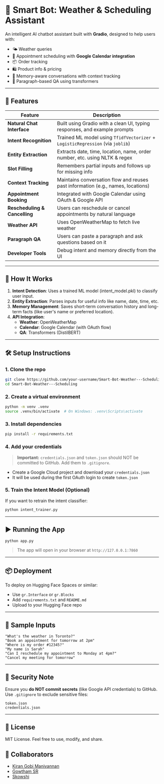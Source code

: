 
# 🤖 Smart Bot: Weather & Scheduling Assistant

An intelligent AI chatbot assistant built with **Gradio**, designed to help users with:

- 🌤️ Weather queries  
- 📅 Appointment scheduling with **Google Calendar integration**  
- 📦 Order tracking  
- 🛍️ Product info & pricing  
- 🧠 Memory-aware conversations with context tracking  
- 📖 Paragraph-based QA using transformers

---

## 🚀 Features

| Feature              | Description |
|----------------------|-------------|
| **Natural Chat Interface** | Built using Gradio with a clean UI, typing responses, and example prompts |
| **Intent Recognition**     | Trained ML model using `TfidfVectorizer` + `LogisticRegression` (via `joblib`) |
| **Entity Extraction**      | Extracts date, time, location, name, order number, etc. using NLTK & regex |
| **Slot Filling**           | Remembers partial inputs and follows up for missing info |
| **Context Tracking**       | Maintains conversation flow and reuses past information (e.g., names, locations) |
| **Appointment Booking**    | Integrated with Google Calendar using OAuth & Google API |
| **Rescheduling & Cancelling** | Users can reschedule or cancel appointments by natural language |
| **Weather API**            | Uses OpenWeatherMap to fetch live weather |
| **Paragraph QA**           | Users can paste a paragraph and ask questions based on it |
| **Developer Tools**        | Debug intent and memory directly from the UI |

---

## 🧠 How It Works

1. **Intent Detection**: Uses a trained ML model (intent_model.pkl) to classify user input.
2. **Entity Extraction**: Parses inputs for useful info like name, date, time, etc.
3. **Memory Management**: Saves short-term conversation history and long-term facts (like user's name or preferred location).
4. **API Integration**:
   - **Weather**: OpenWeatherMap
   - **Calendar**: Google Calendar (with OAuth flow)
   - **QA**: Transformers (DistilBERT)

---

## 🛠️ Setup Instructions

### 1. Clone the repo

```bash
git clone https://github.com/your-username/Smart-Bot-Weather---Scheduling.git
cd Smart-Bot-Weather---Scheduling
```

### 2. Create a virtual environment

```bash
python -m venv .venv
source .venv/bin/activate  # On Windows: .venv\Scripts\activate
```

### 3. Install dependencies

```bash
pip install -r requirements.txt
```

### 4. Add your credentials

> **Important:** `credentials.json` and `token.json` should NOT be committed to GitHub. Add them to `.gitignore`.

- Create a Google Cloud project and download your `credentials.json`
- It will be used during the first OAuth login to create `token.json`

### 5. Train the Intent Model (Optional)

If you want to retrain the intent classifier:

```bash
python intent_trainer.py
```

---

## ▶️ Running the App

```bash
python app.py
```

> The app will open in your browser at `http://127.0.0.1:7860`

---

## 📦 Deployment

To deploy on Hugging Face Spaces or similar:

- Use `gr.Interface` or `gr.Blocks`
- Add `requirements.txt` and `README.md`
- Upload to your Hugging Face repo

---

## 🧪 Sample Inputs

```plaintext
"What's the weather in Toronto?"
"Book an appointment for tomorrow at 2pm"
"Where is my order #12345?"
"My name is Sarah"
"Can I reschedule my appointment to Monday at 4pm?"
"Cancel my meeting for tomorrow"
```

---

## 🔐 Security Note

Ensure you **do NOT commit secrets** (like Google API credentials) to GitHub.  
Use `.gitignore` to exclude sensitive files:

```gitignore
token.json
credentials.json
```

---

## 📄 License

MIT License. Feel free to use, modify, and share.

## 👥 Collaborators

- [Kiran Gobi Manivannan](https://github.com/Kiran14082000)
- [Gowtham SR](https://github.com/Gowtham-sr)
- [Skowshi](https://github.com/skowshi)


